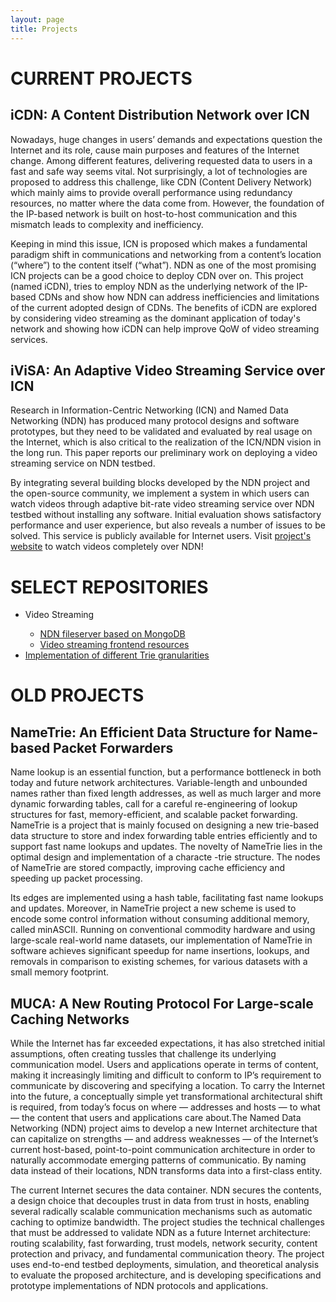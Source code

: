 ```yaml
---
layout: page
title: Projects
---
```


<h1>CURRENT PROJECTS</h1>

<h2>iCDN: A Content Distribution Network over ICN</h2>
<p>Nowadays, huge changes in users’ demands and expectations question the Internet and its role,
cause main purposes and features of the Internet change. Among different features, delivering
requested data to users in a fast and safe way seems vital. Not surprisingly, a lot of technologies
are proposed to address this challenge, like CDN (Content Delivery Network) which mainly aims to
provide overall performance using redundancy resources, no matter where the data come from.
However, the foundation of the IP-based network is built on host-to-host communication and this
mismatch leads to complexity and inefficiency.

Keeping in mind this issue, ICN is proposed which makes a fundamental paradigm shift in communications
and networking from a content’s location (“where”) to the content itself (“what”). NDN as one of the
most promising ICN projects can be a good choice to deploy CDN over on.  This project (named iCDN), tries
to employ NDN as the underlying network of the IP-based CDNs and show how NDN can address inefficiencies
and limitations of the current adopted design of CDNs. The benefits of iCDN are explored by considering
video streaming as the dominant application of today's network and showing how iCDN can help improve QoW
of video streaming services.</p>

<h2>iViSA: An Adaptive Video Streaming Service over ICN</h2>
<p>Research in Information-Centric Networking (ICN) and Named Data Networking (NDN)
has produced many protocol designs and software prototypes, but they need to be
validated and evaluated by real usage on the Internet, which is also critical to
the realization of the ICN/NDN vision in the long run. This paper reports our
preliminary work on deploying a video streaming service on NDN testbed.

By integrating several building blocks developed by the NDN project and the open-source
community, we implement a system in which users can watch videos through adaptive bit-rate
video streaming service over NDN testbed without installing any software. Initial evaluation
shows satisfactory performance and user experience, but also reveals a number of issues to be
solved. This service is publicly available for Internet users. Visit <a href='https://ivisa.named-data.net'>project's website</a> to watch videos completely over NDN!</p>


<h1>SELECT REPOSITORIES</h1>
<ul>
  <li>Video Streaming</li>
  <ul>
	  <li><a href="https://github.com/chavoosh/ndn-mongo-fileserver">NDN fileserver based on MongoDB</a></li>
	  <li><a href="https://github.com/chavoosh/ndn-video-frontend">Video streaming frontend resources</a></li>
  </ul>
	<li><a href="https://github.com/chavoosh/TrieGranularity">Implementation of different Trie granularities</a></li>
</ul>

<h1>OLD PROJECTS</h1>

<h2>NameTrie: An Efficient Data Structure for Name-based Packet Forwarders</h2>
<p>Name lookup is an essential function, but a performance bottleneck in both today and future network
architectures. Variable-length and unbounded names rather than fixed length addresses, as well as much
larger and more dynamic forwarding tables, call for a careful re-engineering of lookup structures for fast,
memory-efficient, and scalable packet forwarding. NameTrie is a project that is mainly focused on designing
a new trie-based data structure to store and index forwarding table entries efficiently and to support fast
name lookups and updates. The novelty of NameTrie lies in the optimal design and implementation of a characte
-trie structure. The nodes of NameTrie are stored compactly, improving cache efficiency and speeding up packet
processing.

Its edges are implemented using a hash table, facilitating fast name lookups and updates. Moreover, in
NameTrie project a new scheme is used to encode some control information without consuming additional
memory, called minASCII. Running on conventional commodity hardware and using large-scale real-world
name datasets, our implementation of NameTrie in software achieves significant speedup for name insertions,
lookups, and removals in comparison to existing schemes, for various datasets with a small memory footprint.
</p>

<h2>MUCA: A New Routing Protocol For Large-scale Caching Networks</h2>
<p>While the Internet has far exceeded expectations, it has also stretched initial assumptions, often creating
tussles that challenge its underlying communication model. Users and applications operate in terms of content,
making it increasingly limiting and difficult to conform to IP’s requirement to communicate by discovering and
specifying a location. To carry the Internet into the future, a conceptually simple yet transformational
architectural shift is required, from today’s focus on where — addresses and hosts — to what — the content
that users and applications care about.The Named Data Networking (NDN) project aims to develop a new Internet 
architecture that can capitalize on strengths — and address weaknesses — of the Internet’s current host-based,
point-to-point communication architecture in order to naturally accommodate emerging patterns of communicatio.
By naming data instead of their locations, NDN transforms data into a first-class entity.

The current Internet secures the data container. NDN secures the contents, a design choice that decouples
trust in data from trust in hosts, enabling several radically scalable communication mechanisms such as
automatic caching to optimize bandwidth. The project studies the technical challenges that must be addressed
to validate NDN as a future Internet architecture: routing scalability, fast forwarding, trust models, network
security, content protection and privacy, and fundamental communication theory. The project uses end-to-end
testbed deployments, simulation, and theoretical analysis to evaluate the proposed architecture, and is
developing specifications and prototype implementations of NDN protocols and applications.</p>
